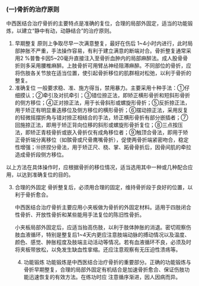 ### (一)骨折的治疗原则 

 中西医结合治疗骨折的主要特点是准确的复位，合理的局部外固定，适当的功能锻炼，以建立“静中有动，动静结合”的治疗原则。 

1. 早期整复    原则上争取尽早一次满意整复，最好在伤后 1~4小时内进行，此时局部肿胀不严重，手法操作容易，有利于建立满意的断端对合。骨折整复通常采用2 %普鲁卡因5~20毫升直接注入至骨折血肿内的局部麻醉法。成人股骨骨折则多采用腰椎麻醉。上肢骨折可用臂丛神经阻滞麻醉。不同部位的骨折，应将伤肢各关节放在适当位置，使引起骨折移位的肌群相对松弛，以利于骨折的整复。
2. 准确复位    一般要求稳、准、施方得当，禁用暴力。主要采用十种手法：①仔细摸认；②牵引及对抗牵引；③错位捺正法，即矫正横形骨折和短斜形骨折的侧方移位；④正对捺正法，用于长骨斜形或螺旋形骨折；⑤反折捺正法，用于矫正有明显重迭移位及侧方移位的横形骨折；⑥摆动捺正法，采用反复的轻微摇摆折角与错对捺正相结合的手法，矫正横形骨折有部分嵌插者；⑦回施捺正法，即用于矫正背向位移的斜形或螺旋形骨折复位；⑧三点按压法，即矫正青枝骨折或嵌入骨折仅有成角移位者；⑨触顶合骨法，即用于矫正骨折端分离移位（如髌骨或尺骨鹰嘴骨折），促使两骨折端紧密吻合，稳定性增强；⑩挤捏分骨法，用于矫正尺、桡、掌、跖骨骨折后，因骨间肌的牵拉造成骨折段侧方移位。  

 以上方法在具体操作时，应根据骨折的移位情况，适当选用其中一种或几种配合应用，以达到准确复位的目的。  

3. 合理的外固定   骨折整复后，必须用合理的固定，维持骨折段于良好的位置，以利于骨折愈合。

   中西医结合治疗骨折主要应用小夹板做为骨折的外固定材料。适用于四肢闭合性骨折、开放性骨折和某些能用手法复位的陈旧性骨折。 

   小夹板局部外固定后，应适当抬高伤肢，以利于肢体肿胀的消退。密切观察伤肢血液循环，特别是整复后1~4天内更应注意肢端动脉的搏动情况以及温度、颜色、感觉、肿胀程度及肢端主动活动等情况。若有血液循环不良，必须及时将夹板带放松，以免发生缺血性挛缩。还应注意观察有无压迫性溃疡等。

   4. 功能锻炼     功能锻炼是中西医结合治疗骨折的重要部分。正确的功能锻炼与骨折早期整复，合理的局部外固定有机结合是加速骨折愈合、保证伤肢功能迅速恢复的有效方法。在练功时应 注意循序渐进，因人因病而异。